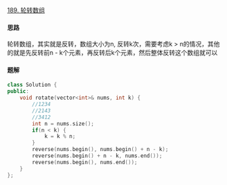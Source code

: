 [189. 轮转数组](https://leetcode.cn/problems/rotate-array)

#### 思路

轮转数组，其实就是反转，数组大小为n, 反转k次，需要考虑k > n的情况，其他的就是先反转前n - k个元素，再反转后k个元素，然后整体反转这个数组就可以

#### 题解

```c++
class Solution {
public:
    void rotate(vector<int>& nums, int k) {
        //1234
        //2143
        //3412
        int n = nums.size();
        if(n < k) {
            k = k % n;
        }
        reverse(nums.begin(), nums.begin() + n - k);
        reverse(nums.begin() + n - k, nums.end());
        reverse(nums.begin(), nums.end());
    }
};
```

